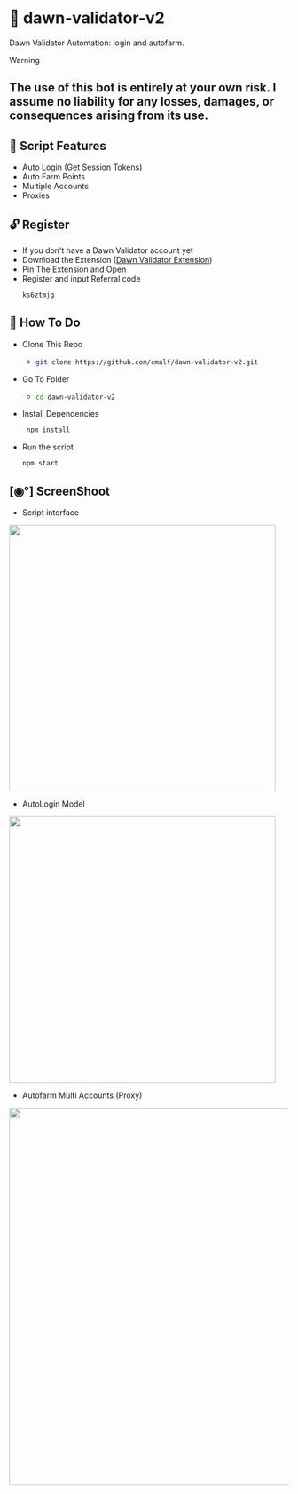 # 🛜 dawn-validator-v2
Dawn Validator  Automation: login and autofarm.

> [!WARNING]
> ## The use of this bot is entirely at your own risk. I assume no liability for any losses, damages, or consequences arising from its use.

## 🦾 Script Features

 - Auto Login (Get Session Tokens)
 - Auto Farm Points
 - Multiple Accounts
 - Proxies

## 🔓 Register 

- If you don't have a Dawn Validator account yet
- Download the Extension ([Dawn Validator Extension](https://chromewebstore.google.com/detail/dawn-validator-chrome-ext/fpdkjdnhkakefebpekbdhillbhonfjjp))
- Pin The Extension and Open
- Register and input Referral code
  ```bash
  ks6ztmjg
  ```
## 🤔 How To Do

- Clone This Repo
  - ```bash
    git clone https://github.com/cmalf/dawn-validator-v2.git
    ```
- Go To Folder
  - ```bash
    cd dawn-validator-v2
    ```
- Install Dependencies
   ```bash
    npm install
    ``` 
- Run the script
  
  ```bash
  npm start
  ```

## [◉°] ScreenShoot

- Script interface

<img src="https://github.com/user-attachments/assets/814cc250-5ebb-43ea-a14c-c641d23b7f98" widht=580 height=480 >

- AutoLogin Model

<img src="https://github.com/user-attachments/assets/d174b606-90da-4c79-b4a3-fac1494056c8" widht=580 height=480 >

- Autofarm Multi Accounts (Proxy)

<img src="https://github.com/user-attachments/assets/e29f3b15-1b2d-4933-a348-76123f343b3e" widht=680 height=680 >
